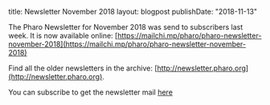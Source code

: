 title: Newsletter November 2018
layout: blogpost
publishDate: "2018-11-13"

The Pharo Newsletter for November 2018 was send to subscribers last week. It is now  available online:  [https://mailchi.mp/pharo/pharo-newsletter-november-2018](https://mailchi.mp/pharo/pharo-newsletter-november-2018)

Find all the older newsletters in the archive: [http://newsletter.pharo.org](http://newsletter.pharo.org).

You can subscribe to get the newsletter mail [here](https://us11.list-manage.com/subscribe?u=6f667565c2569234585a7be77&id=048680a940)